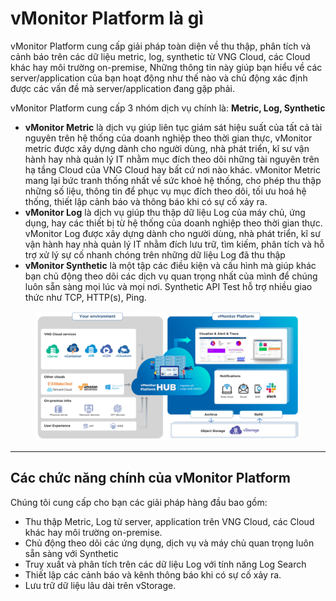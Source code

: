 # vMonitor Platform là gì

vMonitor Platform cung cấp giải pháp toàn diện về thu thập, phân tích và cảnh báo trên các dữ liệu metric, log, synthetic từ VNG Cloud, các Cloud khác hay môi trường on-premise, Những thông tin này giúp bạn hiểu về các server/application của bạn hoạt động như thế nào và chủ động xác định được các vấn đề mà server/application đang gặp phải.&#x20;

vMonitor Platform cung cấp 3 nhóm dịch vụ chính là: **Metric, Log, Synthetic**&#x20;

* **vMonitor Metric** là dịch vụ giúp liên tục giám sát hiệu suất của tất cả tài nguyên trên hệ thống của doanh nghiệp theo thời gian thực, vMonitor metric được xây dựng dành cho người dùng, nhà phát triển, kĩ sư vận hành hay nhà quản lý IT nhằm mục đích theo dõi những tài nguyên trên hạ tầng Cloud của VNG Cloud hay bất cứ nơi nào khác. vMonitor Metric mang lại bức tranh thống nhất về sức khoẻ hệ thống, cho phép thu thập những số liệu, thông tin để phục vụ mục đích theo dõi, tối ưu hoá hệ thống, thiết lập cảnh báo và thông báo khi có sự cố xảy ra.&#x20;
* **vMonitor Log** là dịch vụ giúp thu thập dữ liệu Log của máy chủ, ứng dụng, hay các thiết bị từ hệ thống của doanh nghiệp theo thời gian thực. vMonitor Log được xây dựng dành cho người dùng, nhà phát triển, kĩ sư vận hành hay nhà quản lý IT nhằm đích lưu trữ, tìm kiếm, phân tích và hỗ trợ xử lý sự cố nhanh chóng trên những dữ liệu Log đã thu thập&#x20;
* **vMonitor Synthetic** là một tập các điều kiện và cấu hình mà giúp khác bạn chủ động theo dõi các dịch vụ quan trọng nhất của mình để chúng luôn sẵn sàng mọi lúc và mọi nơi. Synthetic API Test hỗ trợ nhiều giao thức như TCP, HTTP(s), Ping.&#x20;

<figure><img src="../../.gitbook/assets/image (5) (1) (1) (1) (1) (1) (1) (1) (1) (1) (1) (1) (1) (1) (1) (1) (1) (1) (1) (1) (1) (1) (1) (1).png" alt=""><figcaption></figcaption></figure>

***

## Các chức năng chính của vMonitor Platform <a href="#vmonitorplatformlagi-cacchucnangchinhcuavmonitorplatform" id="vmonitorplatformlagi-cacchucnangchinhcuavmonitorplatform"></a>

Chúng tôi cung cấp cho bạn các giải pháp hàng đầu bao gồm:

* Thu thập Metric, Log từ server, application trên VNG Cloud, các Cloud khác hay môi trường on-premise.&#x20;
* Chủ động theo dõi các ứng dụng, dịch vụ và máy chủ quan trọng luôn sẵn sàng với Synthetic
* Truy xuất và phân tích trên các dữ liệu Log với tính năng Log Search
* Thiết lập các cảnh báo và kênh thông báo khi có sự cố xảy ra.
* Lưu trữ dữ liệu lâu dài trên vStorage.
